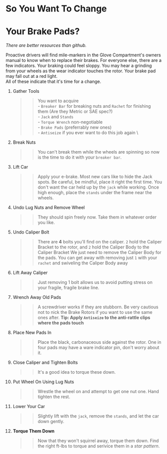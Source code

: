 # So You Want To Change 
# Your Brake Pads?
*There are better resources than github.*

Proactive drivers will find mile-markers in the Glove Compartment's owners manual to know when to replace their brakes. For everyone else, there are a few indicators. Your braking could feel sloppy. You may hear a grinding from your wheels as the wear indicator touches the rotor. Your brake pad may fall out at a red light. \
All of these indicate that it's time for a change. 


1. Gather Tools
    >>    You want to acquire \
    >>      - `Breaker Bar` for breaking nuts and `Rachet` for finishing them (Are they Metric or SAE spec?) \
    >>      - `Jack` and `Stands`  \
    >>      - `Torque Wrench` non-negotiable  \
    >>      - `Brake Pads` (preferrably new ones)  \
    >>      - `Antiseize` if you ever want to do this job again \
1. Break Nuts
    >> You can't break them while the wheels are spinning so now is the time to do it with your `breaker bar`.
1. Lift Car
    >> Apply your e-brake. 
    >> Most new cars like to hide the Jack spots. Be careful, be mindful, place it right the first time. 
    >> You don't want the car held up by the `jack` while working. 
    >> Once high enough, place the `stands` under the frame near the wheels. 
1. Undo Lug Nuts and Remove Wheel
    >> They should spin freely now. Take them in whatever order you like. 
1. Undo Caliper Bolt
    >> There are **4** bolts you'll find on the caliper. 
    >> `2` hold the Caliper Bracket to the rotor, and `2` hold the Caliper Body to the Caliper Bracket
    >> We just need to remove the Caliper Body for the pads. 
    >> You can get away with removing just `1` with your `rachet` and swiveling the Caliper Body away
1. Lift Away Caliper
    >> Just removing 1 bolt allows us to avoid putting stress on your fragile,  fragile brake line.
1. Wrench Away Old Pads
    >> A screwdriver works if they are stubborn. Be very cautious not to nick the Brake Rotors if you want to use the same ones after.
**Tip: Apply `Antiseize` to the anti-rattle clips where the pads touch** 
1. Place New Pads In
    >> Place the black, carbonaceous side against the rotor. 
    >> One in four pads may have a ware indicator pin, don't worry about it. 
1. Close Caliper and Tighten Bolts
    >> It's a good idea to torque these down.
1. Put Wheel On Using Lug Nuts
    >> Wrestle the wheel on and attempt to get one nut one. Hand tighten the rest.
1. Lower Your Car
    >> Slightly lift with the `jack`, remove the `stands`, and let the car down gently. 
1. **Torque Them Down**
    >> Now that they won't squirrel away, torque them down. 
    >> Find the right ft-lbs to torque and serivice them in a *star pattern*. 
